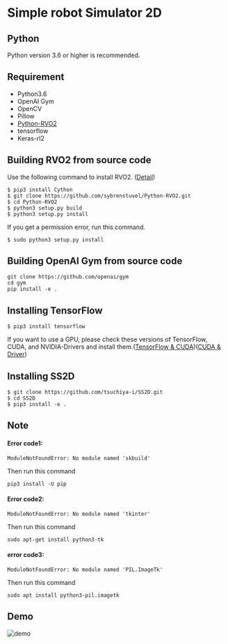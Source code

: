 # Simple robot Simulator 2D
## Python
Python version 3.6 or higher is recommended.
## Requirement 
- Python3.6
- OpenAI Gym
- OpenCV
- Pillow
- [Python-RVO2](https://github.com/sybrenstuvel/Python-RVO2)
- tensorflow
- Keras-rl2

## Building RVO2 from source code
Use the following command to install RVO2. ([Detail](https://github.com/sybrenstuvel/Python-RVO2))
```
$ pip3 install Cython
$ git clone https://github.com/sybrenstuvel/Python-RVO2.git
$ cd Python-RVO2
$ python3 setup.py build
$ python3 setup.py install
```
If you get a permission error, run this command.
```
$ sudo python3 setup.py install
```

## Building OpenAI Gym from source code
```
git clone https://github.com/openai/gym
cd gym
pip install -e .
```

## Installing TensorFlow
```
$ pip3 install tensorflow
```
If you want to use a GPU, please check these versions of TensorFlow, CUDA, and NVIDIA-Drivers and install them.([TensorFlow & CUDA](https://www.tensorflow.org/install/source?hl=ja#tested_build_configurations))([CUDA & Driver](https://docs.nvidia.com/cuda/cuda-toolkit-release-notes/index.html))

## Installing SS2D
```
$ git clone https://github.com/tsuchiya-i/SS2D.git
$ cd SS2D
$ pip3 install -e .
```

## Note
#### Error code1:
```
ModuleNotFoundError: No module named 'skbuild'
```
Then run this command
```
pip3 install -U pip
```
#### Error code2:
```
ModuleNotFoundError: No module named 'tkinter'
```
Then run this command
```
sudo apt-get install python3-tk
```
#### error code3:
```
ModuleNotFoundError: No module named 'PIL.ImageTk'
```
Then run this command
```
sudo apt install python3-pil.imagetk
```


## Demo
![demo](https://github.com/tsuchiya-i/SS2D/blob/main/navigation_sample.gif)


